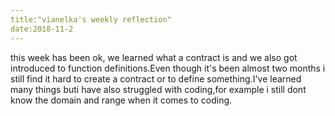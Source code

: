 ```yaml
---
title:"vianelka's weekly reflection"
date:2018-11-2
---
```

this week has been ok, we learned what a contract is and we also got introduced to function definitions.Even though it's been almost two months i still find it hard to create a contract or to define something.I've learned many things buti have also struggled with coding,for example i still dont know the domain and range when it comes to coding.
